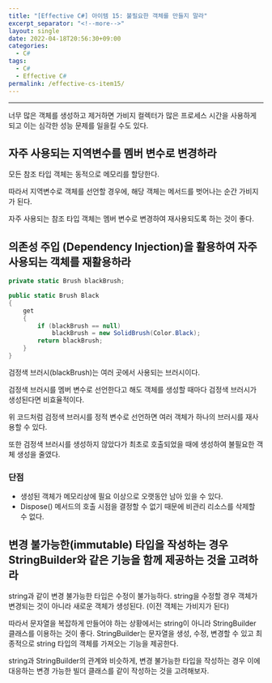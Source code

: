 ```yaml
---
title: "[Effective C#] 아이템 15: 불필요한 객체를 만들지 말라"
excerpt_separator: "<!--more-->"
layout: single
date: 2022-04-18T20:56:30+09:00
categories:
  - C#
tags:
  - C#
  - Effective C#
permalink: /effective-cs-item15/
---
```

---
너무 많은 객체를 생성하고 제거하면 가비지 컬렉터가 많은 프로세스 시간을 사용하게 되고 이는 심각한 성능 문제를 일을킬 수도 있다.
<!--more-->

## 자주 사용되는 지역변수를 멤버 변수로 변경하라

모든 참조 타입 객체는 동적으로 메모리를 할당한다.

따라서 지역변수로 객체를 선언할 경우에, 해당 객체는 메서드를 벗어나는 순간 가비지가 된다.

자주 사용되는 참조 타입 객체는 멤버 변수로 변경하여 재사용되도록 하는 것이 좋다.


## 의존성 주입 (Dependency Injection)을 활용하여 자주 사용되는 객체를 재활용하라
```cs
private static Brush blackBrush;

public static Brush Black
{
	get
	{
		if (blackBrush == null)
			blackBrush = new SolidBrush(Color.Black);
		return blackBrush;
	}
}
```
검정색 브러시(blackBrush)는 여러 곳에서 사용되는 브러시이다.

검정색 브러시를 멤버 변수로 선언한다고 해도 객체를 생성할 때마다 검정색 브러시가 생성된다면 비효율적이다.

위 코드처럼 검정색 브러시를 정적 변수로 선언하면 여러 객체가 하나의 브러시를 재사용할 수 있다.

또한 검정색 브러시를 생성하지 않았다가 최초로 호출되었을 때에 생성하여 불필요한 객체 생성을 줄였다.

### 단점
* 생성된 객체가 메모리상에 필요 이상으로 오랫동안 남아 있을 수 있다.
* Dispose() 메서드의 호출 시점을 결정할 수 없기 때문에 비관리 리소스를 삭제할 수 없다.




## 변경 불가능한(immutable) 타입을 작성하는 경우 StringBuilder와 같은 기능을 함께 제공하는 것을 고려하라

string과 같이 변경 불가능한 타입은 수정이 불가능하다.
string을 수정할 경우 객체가 변경되는 것이 아니라 새로운 객체가 생성된다.
(이전 객체는 가비지가 된다)

따라서 문자열을 복잡하게 만들어야 하는 상황에서는 string이 아니라 StringBuilder 클래스를 이용하는 것이 좋다.
StringBuilder는 문자열을 생성, 수정, 변경할 수 있고 최종적으로 string 타입의 객체를 가져오는 기능을 제공한다.

string과 StringBuilder의 관계와 비슷하게,
변경 불가능한 타입을 작성하는 경우 이에 대응하는 변경 가능한 빌더 클래스를 같이 작성하는 것을 고려해보자.
